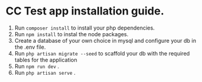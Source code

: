 # CC Test app installation guide.

1) Run `composer install` to install your php dependencies.
2) Run `npm install` to instal the node packages.
3) Create a database of your own choice in mysql and configure your db in the .env file.
4) Run `php artisan migrate --seed` to scaffold your db with the required tables for the application
5) Run `npm run dev` .
6) Run `php artisan serve` .
